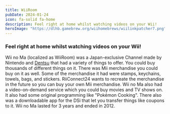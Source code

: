 ```yaml
---
title: WiiRoom
pubDate: 2024-01-24
icon: fa-solid fa-home
description: Feel right at home whilst watching videos on your Wii!
heroImage: "https://dlhb.gamebrew.org/wiihomebrews/wiilinkpatcher7.png"
---
```

### Feel right at home whilst watching videos on your Wii!

Wii no Ma (localized as WiiRoom) was a Japan-exclusive Channel made by Nintendo and <a
        href="http://www.dentsu.com">Dentsu</a> that had a variety of things to offer. You could buy thousands of
      different things on it. There was Mii merchandise you could buy on it as well. Some of the merchandise it had were
      stamps, keychains, towels, bags, and stickers. RiiConnect24 wants to recreate the merchandise in the future so you
      can buy your own Mii merchandise. Wii no Ma also had a video-on-demand service which you could buy movies and TV
      shows on. It also had some original programming like "Pokémon Cooking". There also was a downloadable app for the
      DSi that let you transfer things like coupons to it. Wii no Ma lasted for 3 years and ended in 2012.